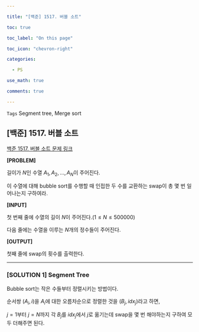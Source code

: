 ```yaml
---

title: "[백준] 1517. 버블 소트"

toc: true

toc_label: "On this page"

toc_icon: "chevron-right"

categories:

  - PS

use_math: true

comments: true

---
```


`Tags` Segment tree, Merge sort

## [백준] 1517. 버블 소트

[백준 1517. 버블 소트 문제 링크](https://www.acmicpc.net/problem/1517)

**[PROBLEM]**

길이가 $N$인 수열 $A_1, A_2, \dots, A_N$이 주어진다.

이 수열에 대해 bubble sort를 수행할 때 인접한 두 수를 교환하는 swap이 총 몇 번 일어나는지 구하여라.

**[INPUT]**

첫 번째 줄에 수열의 길이 $N$이 주어진다.($1 \leq N \leq 500000$)

다음 줄에는 수열을 이루는 $N$개의 정수들이 주어진다.

**[OUTPUT]**

첫째 줄에 swap의 횟수를 출력한다.

---

### [SOLUTION 1] Segment Tree

Bubble sort는 작은 수들부터 정렬시키는 방법이다.

순서쌍 $(A_i, i)$을 $A_i$에 대한 오름차순으로 정렬한 것을 $(B_j, idx_j)$라고 하면,

$j = 1$부터 $j = N$까지 각 $B_j$를 $idx_j$에서 $j$로 옮기는데 swap을 몇 번 해야하는지 구하여 모두 더해주면 된다.







